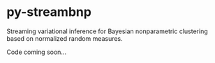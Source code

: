 
py-streambnp
============

Streaming variational inference for Bayesian nonparametric clustering based on
normalized random measures.

Code coming soon...
